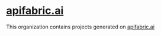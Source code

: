 # [apifabric.ai](https://apifabric.ai)
This organization contains projects generated on [apifabric.ai](https://apifabric.ai)
